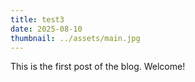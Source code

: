 ```yaml
---
title: test3
date: 2025-08-10
thumbnail: ../assets/main.jpg
---
```


This is the first post of the blog. Welcome!




